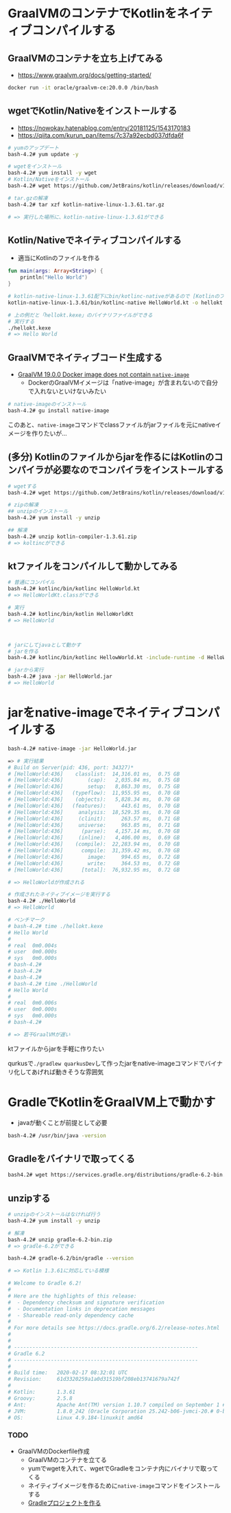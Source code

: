 # GraalVMのコンテナでKotlinをネイティブコンパイルする

## GraalVMのコンテナを立ち上げてみる
- https://www.graalvm.org/docs/getting-started/
```sh
docker run -it oracle/graalvm-ce:20.0.0 /bin/bash
```

## wgetでKotlin/Nativeをインストールする

- https://nowokay.hatenablog.com/entry/20181125/1543170183
- https://qiita.com/kurun_pan/items/7c37a92ecbd037dfda6f

```sh
# yumのアップデート
bash-4.2# yum update -y

# wgetをインストール
bash-4.2# yum install -y wget
# Kotlin/Nativeをインストール
bash-4.2# wget https://github.com/JetBrains/kotlin/releases/download/v1.3.61/kotlin-native-linux-1.3.61.tar.gz

# tar.gzの解凍
bash-4.2# tar xzf kotlin-native-linux-1.3.61.tar.gz

# => 実行した場所に、kotlin-native-linux-1.3.61ができる
```

## Kotlin/Nativeでネイティブコンパイルする

- 適当にKotlinのファイルを作る

```kotlin
fun main(args: Array<String>) {
    println("Hello World")
}
```

```sh
# kotlin-native-linux-1.3.61配下にbin/kotlinc-nativeがあるので [Kotlinのファイル.kt] -o [出力ファイル]ででネイティブイメージを作る
kotlin-native-linux-1.3.61/bin/kotlinc-native HelloWorld.kt -o hellokt

# 上の例だと「hellokt.kexe」のバイナリファイルができる
# 実行する
./hellokt.kexe
# => Hello World

```

## GraalVMでネイティブコード生成する

- [GraalVM 19.0.0 Docker image does not contain `native-image`](https://github.com/oracle/docker-images/issues/1276)
  - DockerのGraalVMイメージは「native-image」が含まれないので自分で入れないといけないみたい

```sh
# native-imageのインストール
bash-4.2# gu install native-image
```

このあと、`native-image`コマンドでclassファイルがjarファイルを元にnativeイメージを作りたいが...

## (多分) Kotlinのファイルからjarを作るにはKotlinのコンパイラが必要なのでコンパイラをインストールする

```sh
# wgetする 
bash-4.2# wget https://github.com/JetBrains/kotlin/releases/download/v1.3.61/kotlin-compiler-1.3.61.zip

# zipの解凍
## unzipのインストール
bash-4.2# yum install -y unzip

## 解凍
bash-4.2# unzip kotlin-compiler-1.3.61.zip
# => koltincができる
```

## ktファイルをコンパイルして動かしてみる

```sh
# 普通にコンパイル
bash-4.2# kotlinc/bin/kotlinc HelloWorld.kt
# => HelloWorldKt.classができる

# 実行
bash-4.2# kotlinc/bin/kotlin HelloWorldKt
# => HelloWorld



# jarにしてjavaとして動かす
# jarを作る
bash-4.2# kotlinc/bin/kotlinc HellowWorld.kt -include-runtime -d HelloWorld.jar

# jarから実行
bash-4.2# java -jar HelloWorld.jar
# => HelloWorld
```

# jarをnative-imageでネイティブコンパイルする
```sh
bash-4.2# native-image -jar HelloWorld.jar

=> # 実行結果
# Build on Server(pid: 436, port: 34327)*
# [HelloWorld:436]    classlist:  14,316.01 ms,  0.75 GB
# [HelloWorld:436]        (cap):   2,035.84 ms,  0.75 GB
# [HelloWorld:436]        setup:   8,863.30 ms,  0.75 GB
# [HelloWorld:436]   (typeflow):  11,955.95 ms,  0.70 GB
# [HelloWorld:436]    (objects):   5,828.34 ms,  0.70 GB
# [HelloWorld:436]   (features):     443.61 ms,  0.70 GB
# [HelloWorld:436]     analysis:  18,529.35 ms,  0.70 GB
# [HelloWorld:436]     (clinit):     263.57 ms,  0.71 GB
# [HelloWorld:436]     universe:     963.85 ms,  0.71 GB
# [HelloWorld:436]      (parse):   4,157.14 ms,  0.70 GB
# [HelloWorld:436]     (inline):   4,406.00 ms,  0.69 GB
# [HelloWorld:436]    (compile):  22,283.94 ms,  0.70 GB
# [HelloWorld:436]      compile:  31,359.42 ms,  0.70 GB
# [HelloWorld:436]        image:     994.65 ms,  0.72 GB
# [HelloWorld:436]        write:     364.53 ms,  0.72 GB
# [HelloWorld:436]      [total]:  76,932.95 ms,  0.72 GB

# => HelloWorldが作成される

# 作成されたネイティブイメージを実行する
bash-4.2# ./HelloWorld
# => HelloWorld
```

```sh
# ベンチマーク
# bash-4.2# time ./hellokt.kexe 
# Hello World
# 
# real	0m0.004s
# user	0m0.000s
# sys	0m0.000s
# bash-4.2# 
# bash-4.2# 
# bash-4.2# 
# bash-4.2# time ./HelloWorld
# Hello World
# 
# real	0m0.006s
# user	0m0.000s
# sys	0m0.000s
# bash-4.2# 

# => 若干GraalVMが遅い
```

ktファイルからjarを手軽に作りたい

qurkusで`./gradlew quarkusDev`して作ったjarをnative-imageコマンドでバイナリ化してあげれば動きそうな雰囲気


# GradleでKotlinをGraalVM上で動かす
- javaが動くことが前提として必要
```sh
bash-4.2# /usr/bin/java -version
```
## Gradleをバイナリで取ってくる
```sh
bash4.2# wget https://services.gradle.org/distributions/gradle-6.2-bin.zip --no-check-certificate
```

## unzipする
```sh
# unzipのインストールはなければ行う
bash-4.2# yum install -y unzip

# 解凍
bash-4.2# unzip gradle-6.2-bin.zip
# => gradle-6.2ができる

bash-4.2# gradle-6.2/bin/gradle --version

# => Kotlin 1.3.61に対応している模様

# Welcome to Gradle 6.2!
# 
# Here are the highlights of this release:
#  - Dependency checksum and signature verification
#  - Documentation links in deprecation messages
#  - Shareable read-only dependency cache
# 
# For more details see https://docs.gradle.org/6.2/release-notes.html
# 
# 
# ------------------------------------------------------------
# Gradle 6.2
# ------------------------------------------------------------
# 
# Build time:   2020-02-17 08:32:01 UTC
# Revision:     61d3320259a1a0d31519bf208eb13741679a742f
# 
# Kotlin:       1.3.61
# Groovy:       2.5.8
# Ant:          Apache Ant(TM) version 1.10.7 compiled on September 1 # 2019
# JVM:          1.8.0_242 (Oracle Corporation 25.242-b06-jvmci-20.# 0-b02)
# OS:           Linux 4.9.184-linuxkit amd64
```

### TODO
- GraalVMのDockerfile作成
  - GraalVMのコンテナを立てる
  - yumでwgetを入れて、wgetでGradleをコンテナ内にバイナリで取ってくる
  - ネイティブイメージを作るために`native-image`コマンドをインストールする
  - [Gradleプロジェクトを作る](https://qiita.com/yoshi10321/items/07e77cdd974abe50e770#gradle%E3%83%97%E3%83%AD%E3%82%B8%E3%82%A7%E3%82%AF%E3%83%88%E3%81%AE%E4%BD%9C%E6%88%90)
  